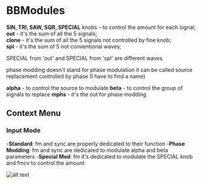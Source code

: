 # BBModules

<b>SIN, TRI, SAW, SQR, SPECIAL</b> knobs - to control the amount for each signal;<br>
<b>out</b> - it's the sum of all the 5 signals;<br>
<b>clone</b> - it's the sum of all the 5 signals not controlled by fine knob;<br>
<b>spl</b> - it's the sum of 5 not conventional waves;<br>

SPECIAL from 'out' and SPECIAL from 'spl' are different waves

phase modding doesn't stand for phase modulation
it can be called source replacement controlled by phase (I have to find a name)

<b>alpha</b> - to control the source to modulate
<b>beta</b> - to control the group of signals to replace
<b>mphs</b> - it's the out for phase modding

## Context Menu
### Input Mode

-<b>Standard</b>: fm and sync are properly dedicated to their function
-<b>Phase Modding</b>: fm and sync are dedicated to modulate alpha and beta parameters
-<b>Special Mod</b>: fm it's dedicated to modulate the SPECIAL knob and fmcv to control the amount

![alt text](https://github.com/soulbridge/BBModules/blob/master/tt.png)
